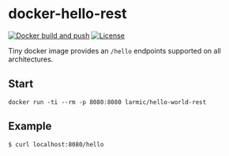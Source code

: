 # docker-hello-rest

[![Docker build and push](https://github.com/larmic/docker-hello-rest/actions/workflows/docker-build-and-push.yml/badge.svg)](https://github.com/larmic/docker-hello-rest/actions/workflows/docker-build-and-push.yml)
[![License](https://img.shields.io/badge/License-Apache_2.0-blue.svg)](https://opensource.org/licenses/Apache-2.0)

Tiny docker image provides an `/hello` endpoints supported on all architectures.

## Start

````shell
docker run -ti --rm -p 8080:8080 larmic/hello-world-rest
````

## Example

```shell
$ curl localhost:8080/hello
```